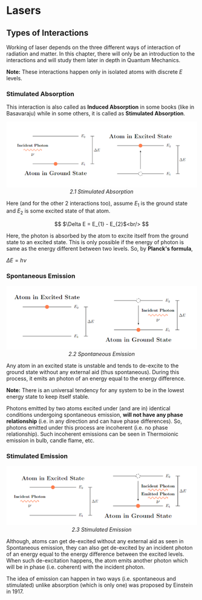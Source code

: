 # Lasers

## Types of Interactions

Working of laser depends on the three different ways of interaction of radiation and matter. In this chapter, there will only be an introduction to the interactions and will study them later in depth in Quantum Mechanics.

**Note:** These interactions happen only in isolated atoms with discrete $E$ levels.

### Stimulated Absorption

This interaction is also called as **Induced Absorption** in some books (like in Basavaraju) while in some others, it is called as **Stimulated Absorption**.

<p align="center">
    <img src="./img/03_induced_absorption.png"><br/>
    <i>2.1 Stimulated Absorption</i>
</p>

Here (and for the other 2 interactions too), assume $E_{1}$ is the ground state and $E_{2}$ is some excited state of that atom.

```math

$\Delta E = E_{1} - E_{2}$<br/>

```

Here, the photon is absorbed by the atom to excite itself from the ground state to an excited state. This is only possible if the energy of photon is same as the energy different between two levels. So, by **Planck's formula**,

$\Delta E = h\nu$ 

### Spontaneous Emission

<p align="center">
    <img src="./img/04_spontaneous_emission.png"><br/>
    <i>2.2 Spontaneous Emission</i>
</p>

Any atom in an excited state is unstable and tends to de-excite to the ground state without any external aid (thus spontaneous). During this process, it emits an photon of an energy equal to the energy difference.

**Note:** There is an universal tendency for any system to be in the lowest energy state to keep itself stable.

Photons emitted by two atoms excited under (and are in) identical conditions undergoing spontaneous emission, **will not have any phase relationship** (i.e. in any direction and can have phase differences). So, photons emitted under this process are incoherent (i.e. no phase relationship). Such incoherent emissions can be seen in Thermoionic emission in bulb, candle flame, etc.

### Stimulated Emission

<p align="center">
    <img src="./img/05_stimulated_emission.png"><br/>
    <i>2.3 Stimulated Emission</i>
</p>

Although, atoms can get de-excited without any external aid as seen in Spontaneous emission, they can also get de-excited by an incident photon of an energy equal to the energy difference between the excited levels. When such de-excitation happens, the atom emits another photon which will be in phase (i.e. coherent) with the incident photon.

The idea of emission can happen in two ways (i.e. spontaneous and stimulated) unlike absorption (which is only one) was proposed by Einstein in 1917.